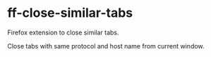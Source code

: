 # ff-close-similar-tabs
Firefox extension to close similar tabs.

Close tabs with same protocol and host name from current window. 
